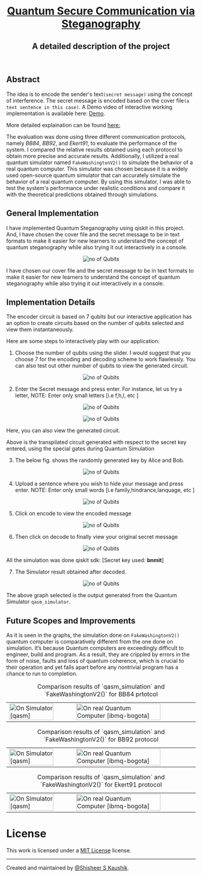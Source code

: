 <!-- Title: -->
<div align="center">
  <h1> <a href="https://github.com/ShisheerKaushik24/Quantum_projects"> Quantum Secure Communication via Steganography </a></h1>
  <h2> A detailed description of the project
</div>
<br>
 
## Abstract
The idea is to encode the sender's text`(secret message)` using the concept of interference. The secret message is encoded based on the cover file`(a text sentence in this case)`. A Demo video of interactive working implementation is available here: [Demo](https://drive.google.com/file/d/1RHY_QOV1cPRRPEe5KYRz-5Mahdmc7Ia7/view?usp=sharing). 

More detailed explaination can be found [here:](https://shisheerkaushik.netlify.app/)

The evaluation was done using three different communication protocols, namely *BB84*, *BB92*, and *Ekert91*, to evaluate the performance of the system. I compared the relative results obtained using each protocol to obtain more precise and accurate results. Additionally, I utilized a real quantum simulator named `FakeWashingtonV2()` to simulate the behavior of a real quantum computer. This simulator was chosen because it is a widely used open-source quantum simulator that can accurately simulate the behavior of a real quantum computer. By using this simulator, I was able to test the system's performance under realistic conditions and compare it with the theoretical predictions obtained through simulations.

## General Implementation 

I have implemented Quantum Steganography using qiskit in this project. And, I have chosen the cover file and the secret message to be in text formats to make it easier for new learners to understand the concept of quantum steganography while also trying it out interactively in a console. 

<p align="center">
  <img src="asset/flow.png" alt="no of Qubits" />
</p>

I have chosen our cover file and the secret message to be in text formats to make it easier for new learners to understand the concept of quantum steganography while also trying it out interactively in a console. 

## Implementation Details

The encoder circuit is based on 7 qubits but our interactive application has an option to create circuits based on the number of qubits selected and view them instantaneously.  

Here are some steps to interactively play with our application:

1. Choose the number of qubits using the slider. I would suggest that you choose 7 for the encoding and decoding scheme to work flawlessly. You can also test out other number of qubits to view the generated circuit. 

<p align="center">
  <img src="asset/qubit.png" alt="no of Qubits" />
</p>

2. Enter the Secret message and press enter. For instance, let us try a letter, NOTE: Enter only small letters [i.e f,h,l, etc ]

<p align="center">
  <img src="asset/bnmit.png" alt="no of Qubits" />
</p>
  
<p align="center">
  <img src="asset/circuit.png" alt="no of Qubits" />
</p>

Here, you can also view the generated circuit.

Above is the transpilated circuit generated with respect to the secret key entered, using the special gates during Quantum Simulation  

3. The below fig. shows the randomly generated key by Alice and Bob.
  
<p align="center">
  <img src="asset/key.png" alt="no of Qubits" />
</p>

4. Upload a sentence where you wish to hide your message and press enter. NOTE: Enter only small words [i.e family,hindrance,lanquage, etc ]

<p align="center">
  <img src="asset/bangalore.png" alt="no of Qubits" />
</p>
 
5. Click on encode to view the encoded message

<p align="center">
  <img src="asset/encrypt.png" alt="no of Qubits" />
</p>

6. Then click on decode to finally view your original secret message

<p align="center">
  <img src="asset/decrypt.png" alt="no of Qubits" />
</p>

All the simulation was done qiskit sdk: [Secret key used: **bnmit**]

7. The Simulator result obtained after decoded.

<p align="center">
  <img src="asset/sim-bb92.png" alt="no of Qubits" />
</p>

The above graph selected is the output generated from the Quantum Simulator `qasm_simulator`.

## Future Scopes and Improvements
As it is seen in the graphs, the simulation done on `FakeWashingtonV2()` quantum computer is comparatively different from the one done on simulation. It’s because Quantum computers are exceedingly difficult to engineer, build and program. As a result, they are crippled by errors in the form of noise, faults and loss of quantum coherence, which is crucial to their operation and yet falls apart before any nontrivial program has a chance to run to completion. 

<table align="center">
  <caption>Comparison results of `qasm_simulation` and `FakeWashingtonV2()` for BB84 prtotcol</caption>
  <tr>
    <td><img src="asset/sim-bb92.png" alt="On Simulator [qasm]" width="85%"></td>
    <td><img src="asset/h-bb84.png" alt="On real Quantum Computer [ibmq-bogota]" width="85%"></td>
  </tr>
</table>

<table align="center">
  <caption>Comparison results of `qasm_simulation` and `FakeWashingtonV2()` for BB92 protocol</caption>
  <tr>
    <td><img src="asset/sim-bb92.png" alt="On Simulator [qasm]" width="85%"></td>
    <td><img src="asset/h-bb92.png" alt="On real Quantum Computer [ibmq-bogota]" width="85%"></td>
  </tr>
</table>

<table align="center">
  <caption>Comparison results of `qasm_simulation` and `FakeWashingtonV2()` for Ekert91 protocol</caption>
  <tr>
    <td><img src="asset/sim-bb92.png" alt="On Simulator [qasm]" width="85%"></td>
    <td><img src="asset/h-e91.png" alt="On real Quantum Computer [ibmq-bogota]" width="85%"></td>
  </tr>
</table>

# License

This work is licensed under a [MIT License](LICENSE) license.

<hr>

Created and maintained by [@Shisheer S Kaushik][1].

[1]: https://github.com/ShisheerKauhik24
